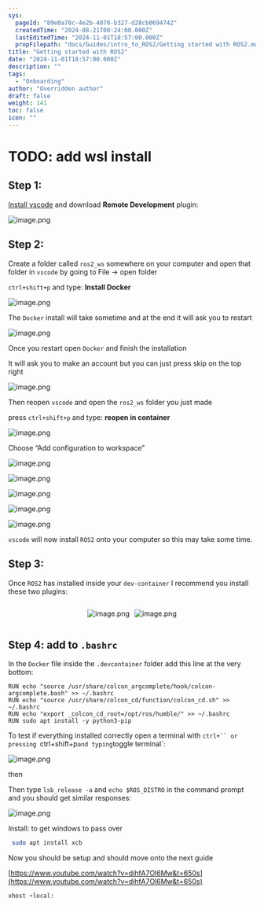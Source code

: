 ```yaml
---
sys:
  pageId: "89e0a78c-4e2b-4070-b327-d28cb0694742"
  createdTime: "2024-08-21T00:24:00.000Z"
  lastEditedTime: "2024-11-01T18:57:00.000Z"
  propFilepath: "docs/Guides/intro_to_ROS2/Getting started with ROS2.md"
title: "Getting started with ROS2"
date: "2024-11-01T18:57:00.000Z"
description: ""
tags:
  - "Onboarding"
author: "Overridden author"
draft: false
weight: 141
toc: false
icon: ""
---
```


# TODO: add wsl install

## Step 1:

[Install vscode](https://code.visualstudio.com/download) and download **Remote Development** plugin:

![image.png](https://prod-files-secure.s3.us-west-2.amazonaws.com/d518164a-d88e-44d1-a4ee-3adb3bd8bce0/efb52993-1881-4a40-b95e-6f020334f022/image.png?X-Amz-Algorithm=AWS4-HMAC-SHA256&X-Amz-Content-Sha256=UNSIGNED-PAYLOAD&X-Amz-Credential=ASIAZI2LB466TTZTOPGM%2F20250130%2Fus-west-2%2Fs3%2Faws4_request&X-Amz-Date=20250130T070725Z&X-Amz-Expires=3600&X-Amz-Security-Token=IQoJb3JpZ2luX2VjEJb%2F%2F%2F%2F%2F%2F%2F%2F%2F%2FwEaCXVzLXdlc3QtMiJIMEYCIQCPHA4trDfzaz8qe5F%2FW8AxCbDSW5S4FNlTsmRx2aO0xgIhAN3PG%2FvPxb1VPT79XwfyWqbEeYKIUBwk4C9rZ3DPSbrJKogECJ%2F%2F%2F%2F%2F%2F%2F%2F%2F%2F%2FwEQABoMNjM3NDIzMTgzODA1IgwxD%2B1Txt8bhy8llaIq3APViw%2BqlreiayedlcbRnl2cyjT4lHrDfHwJ1V8TqQEK9aM9%2Blg3PB%2BNf6fm5LZqAC1NT1T3RVxwyG7R8UBhuINQ6Od1hxRr5EdATsUovVdCtB7nBh8FkQEPHaSl%2Bo3fRAqC7pZUHsrqxClRHMXuxCi2rac4cxxalJN9c9blXkCAwjTY7ViQ1Jkt5G98hBasnmI1i9CTJdFNDsn6arSbl1B9Rpw3%2FnlPG7G%2BUVWoolZMr%2B3ITieGCMuq6Exven5dLLl7%2FuvrKQpm%2BRFLFJPPAXKyBJ668WuiMW940g1FTsX1V4j9s2tcs6lCUMsOG6MBkq%2FfOHjJAmGsOwX6R%2BHgedJGjqDgl1CPhaz%2Baj4QAiKpak4%2BGTBd8yZrVprgew7d6ae%2FA7ovpAmFW%2Fgvy4zZeolCqrJ3AYwp3mTwqyRqvk2%2FdxQeBm%2FnBdPM%2BhOchtIEtJfubAvyjbN2wFWjZlu7OIvFi5DkWTfapg5LgrJJzR7ksladti32umx8bu9NnwP6SQJixgVqPTB2tzy0uz15q0HiWyOtYr8Rp25EOMUOk1Jbe5k%2Bq1MdAkB66h%2Fp7B0iCDYqa2b3ixH%2FExNrwEnvP7MA2c%2BjvCyjKfUL%2BM4UBD6aPes3SMyvYwmJDiru6zDUo%2By8BjqkAd2gCl11brQOID3z%2FS3%2BpGqQgOucdlb5nZzN0HWYEF%2Fdtaqotk%2B4MRWeMJPPB32h6cdBHhVAzT1vhGODyWm5qeF2kABXm%2FFSP7%2BadaVMoVMSbdKfcF3T1kBRvGXx4254dJLYBLjHghWZuekBlCa8dz5d3CIR0p8wtA47RbBcvssURKyAlerayOmFZ%2FNOvPCmvQeS8QJpz%2BXqtSs18aakKkhM6hqY&X-Amz-Signature=7cfbb1eb9502b51f49239f184e07ea54ee9fe78074a2944a6bee10caf21c52f1&X-Amz-SignedHeaders=host&x-id=GetObject)

## Step 2:

Create a folder called `ros2_ws` somewhere on your computer and open that folder in `vscode` by going to File → open folder 

`ctrl+shift+p` and type: **Install Docker**

![image.png](https://prod-files-secure.s3.us-west-2.amazonaws.com/d518164a-d88e-44d1-a4ee-3adb3bd8bce0/2269dc0e-1cd5-47ff-bceb-c04ad9b2eab0/image.png?X-Amz-Algorithm=AWS4-HMAC-SHA256&X-Amz-Content-Sha256=UNSIGNED-PAYLOAD&X-Amz-Credential=ASIAZI2LB466TTZTOPGM%2F20250130%2Fus-west-2%2Fs3%2Faws4_request&X-Amz-Date=20250130T070724Z&X-Amz-Expires=3600&X-Amz-Security-Token=IQoJb3JpZ2luX2VjEJb%2F%2F%2F%2F%2F%2F%2F%2F%2F%2FwEaCXVzLXdlc3QtMiJIMEYCIQCPHA4trDfzaz8qe5F%2FW8AxCbDSW5S4FNlTsmRx2aO0xgIhAN3PG%2FvPxb1VPT79XwfyWqbEeYKIUBwk4C9rZ3DPSbrJKogECJ%2F%2F%2F%2F%2F%2F%2F%2F%2F%2F%2FwEQABoMNjM3NDIzMTgzODA1IgwxD%2B1Txt8bhy8llaIq3APViw%2BqlreiayedlcbRnl2cyjT4lHrDfHwJ1V8TqQEK9aM9%2Blg3PB%2BNf6fm5LZqAC1NT1T3RVxwyG7R8UBhuINQ6Od1hxRr5EdATsUovVdCtB7nBh8FkQEPHaSl%2Bo3fRAqC7pZUHsrqxClRHMXuxCi2rac4cxxalJN9c9blXkCAwjTY7ViQ1Jkt5G98hBasnmI1i9CTJdFNDsn6arSbl1B9Rpw3%2FnlPG7G%2BUVWoolZMr%2B3ITieGCMuq6Exven5dLLl7%2FuvrKQpm%2BRFLFJPPAXKyBJ668WuiMW940g1FTsX1V4j9s2tcs6lCUMsOG6MBkq%2FfOHjJAmGsOwX6R%2BHgedJGjqDgl1CPhaz%2Baj4QAiKpak4%2BGTBd8yZrVprgew7d6ae%2FA7ovpAmFW%2Fgvy4zZeolCqrJ3AYwp3mTwqyRqvk2%2FdxQeBm%2FnBdPM%2BhOchtIEtJfubAvyjbN2wFWjZlu7OIvFi5DkWTfapg5LgrJJzR7ksladti32umx8bu9NnwP6SQJixgVqPTB2tzy0uz15q0HiWyOtYr8Rp25EOMUOk1Jbe5k%2Bq1MdAkB66h%2Fp7B0iCDYqa2b3ixH%2FExNrwEnvP7MA2c%2BjvCyjKfUL%2BM4UBD6aPes3SMyvYwmJDiru6zDUo%2By8BjqkAd2gCl11brQOID3z%2FS3%2BpGqQgOucdlb5nZzN0HWYEF%2Fdtaqotk%2B4MRWeMJPPB32h6cdBHhVAzT1vhGODyWm5qeF2kABXm%2FFSP7%2BadaVMoVMSbdKfcF3T1kBRvGXx4254dJLYBLjHghWZuekBlCa8dz5d3CIR0p8wtA47RbBcvssURKyAlerayOmFZ%2FNOvPCmvQeS8QJpz%2BXqtSs18aakKkhM6hqY&X-Amz-Signature=bebf7060e0537f3275aac5453f649256fe7056152580c1520746baf038199e3e&X-Amz-SignedHeaders=host&x-id=GetObject)

The `Docker` install will take sometime and at the end it will ask you to restart

![image.png](https://prod-files-secure.s3.us-west-2.amazonaws.com/d518164a-d88e-44d1-a4ee-3adb3bd8bce0/ed233f78-be33-4b1f-b89c-9c346c0e961e/image.png?X-Amz-Algorithm=AWS4-HMAC-SHA256&X-Amz-Content-Sha256=UNSIGNED-PAYLOAD&X-Amz-Credential=ASIAZI2LB466TTZTOPGM%2F20250130%2Fus-west-2%2Fs3%2Faws4_request&X-Amz-Date=20250130T070724Z&X-Amz-Expires=3600&X-Amz-Security-Token=IQoJb3JpZ2luX2VjEJb%2F%2F%2F%2F%2F%2F%2F%2F%2F%2FwEaCXVzLXdlc3QtMiJIMEYCIQCPHA4trDfzaz8qe5F%2FW8AxCbDSW5S4FNlTsmRx2aO0xgIhAN3PG%2FvPxb1VPT79XwfyWqbEeYKIUBwk4C9rZ3DPSbrJKogECJ%2F%2F%2F%2F%2F%2F%2F%2F%2F%2F%2FwEQABoMNjM3NDIzMTgzODA1IgwxD%2B1Txt8bhy8llaIq3APViw%2BqlreiayedlcbRnl2cyjT4lHrDfHwJ1V8TqQEK9aM9%2Blg3PB%2BNf6fm5LZqAC1NT1T3RVxwyG7R8UBhuINQ6Od1hxRr5EdATsUovVdCtB7nBh8FkQEPHaSl%2Bo3fRAqC7pZUHsrqxClRHMXuxCi2rac4cxxalJN9c9blXkCAwjTY7ViQ1Jkt5G98hBasnmI1i9CTJdFNDsn6arSbl1B9Rpw3%2FnlPG7G%2BUVWoolZMr%2B3ITieGCMuq6Exven5dLLl7%2FuvrKQpm%2BRFLFJPPAXKyBJ668WuiMW940g1FTsX1V4j9s2tcs6lCUMsOG6MBkq%2FfOHjJAmGsOwX6R%2BHgedJGjqDgl1CPhaz%2Baj4QAiKpak4%2BGTBd8yZrVprgew7d6ae%2FA7ovpAmFW%2Fgvy4zZeolCqrJ3AYwp3mTwqyRqvk2%2FdxQeBm%2FnBdPM%2BhOchtIEtJfubAvyjbN2wFWjZlu7OIvFi5DkWTfapg5LgrJJzR7ksladti32umx8bu9NnwP6SQJixgVqPTB2tzy0uz15q0HiWyOtYr8Rp25EOMUOk1Jbe5k%2Bq1MdAkB66h%2Fp7B0iCDYqa2b3ixH%2FExNrwEnvP7MA2c%2BjvCyjKfUL%2BM4UBD6aPes3SMyvYwmJDiru6zDUo%2By8BjqkAd2gCl11brQOID3z%2FS3%2BpGqQgOucdlb5nZzN0HWYEF%2Fdtaqotk%2B4MRWeMJPPB32h6cdBHhVAzT1vhGODyWm5qeF2kABXm%2FFSP7%2BadaVMoVMSbdKfcF3T1kBRvGXx4254dJLYBLjHghWZuekBlCa8dz5d3CIR0p8wtA47RbBcvssURKyAlerayOmFZ%2FNOvPCmvQeS8QJpz%2BXqtSs18aakKkhM6hqY&X-Amz-Signature=05b68f2ff9074591a82138aa46f83d4f32e0b0b5ae1abe599b62733b4ea70874&X-Amz-SignedHeaders=host&x-id=GetObject)

Once you restart open `Docker` and finish the installation

It will ask you to make an account but you can just press skip on the top right

![image.png](https://prod-files-secure.s3.us-west-2.amazonaws.com/d518164a-d88e-44d1-a4ee-3adb3bd8bce0/21010ad9-1659-4fd9-9f59-9932a09b2a3d/image.png?X-Amz-Algorithm=AWS4-HMAC-SHA256&X-Amz-Content-Sha256=UNSIGNED-PAYLOAD&X-Amz-Credential=ASIAZI2LB466TTZTOPGM%2F20250130%2Fus-west-2%2Fs3%2Faws4_request&X-Amz-Date=20250130T070724Z&X-Amz-Expires=3600&X-Amz-Security-Token=IQoJb3JpZ2luX2VjEJb%2F%2F%2F%2F%2F%2F%2F%2F%2F%2FwEaCXVzLXdlc3QtMiJIMEYCIQCPHA4trDfzaz8qe5F%2FW8AxCbDSW5S4FNlTsmRx2aO0xgIhAN3PG%2FvPxb1VPT79XwfyWqbEeYKIUBwk4C9rZ3DPSbrJKogECJ%2F%2F%2F%2F%2F%2F%2F%2F%2F%2F%2FwEQABoMNjM3NDIzMTgzODA1IgwxD%2B1Txt8bhy8llaIq3APViw%2BqlreiayedlcbRnl2cyjT4lHrDfHwJ1V8TqQEK9aM9%2Blg3PB%2BNf6fm5LZqAC1NT1T3RVxwyG7R8UBhuINQ6Od1hxRr5EdATsUovVdCtB7nBh8FkQEPHaSl%2Bo3fRAqC7pZUHsrqxClRHMXuxCi2rac4cxxalJN9c9blXkCAwjTY7ViQ1Jkt5G98hBasnmI1i9CTJdFNDsn6arSbl1B9Rpw3%2FnlPG7G%2BUVWoolZMr%2B3ITieGCMuq6Exven5dLLl7%2FuvrKQpm%2BRFLFJPPAXKyBJ668WuiMW940g1FTsX1V4j9s2tcs6lCUMsOG6MBkq%2FfOHjJAmGsOwX6R%2BHgedJGjqDgl1CPhaz%2Baj4QAiKpak4%2BGTBd8yZrVprgew7d6ae%2FA7ovpAmFW%2Fgvy4zZeolCqrJ3AYwp3mTwqyRqvk2%2FdxQeBm%2FnBdPM%2BhOchtIEtJfubAvyjbN2wFWjZlu7OIvFi5DkWTfapg5LgrJJzR7ksladti32umx8bu9NnwP6SQJixgVqPTB2tzy0uz15q0HiWyOtYr8Rp25EOMUOk1Jbe5k%2Bq1MdAkB66h%2Fp7B0iCDYqa2b3ixH%2FExNrwEnvP7MA2c%2BjvCyjKfUL%2BM4UBD6aPes3SMyvYwmJDiru6zDUo%2By8BjqkAd2gCl11brQOID3z%2FS3%2BpGqQgOucdlb5nZzN0HWYEF%2Fdtaqotk%2B4MRWeMJPPB32h6cdBHhVAzT1vhGODyWm5qeF2kABXm%2FFSP7%2BadaVMoVMSbdKfcF3T1kBRvGXx4254dJLYBLjHghWZuekBlCa8dz5d3CIR0p8wtA47RbBcvssURKyAlerayOmFZ%2FNOvPCmvQeS8QJpz%2BXqtSs18aakKkhM6hqY&X-Amz-Signature=503fb9d5c1876dc95ef5199843a18307b8864820ed9b4c761e69390af561854f&X-Amz-SignedHeaders=host&x-id=GetObject)

Then reopen `vscode` and open the `ros2_ws` folder you just made

press `ctrl+shift+p` and type: **reopen in container**

![image.png](https://prod-files-secure.s3.us-west-2.amazonaws.com/d518164a-d88e-44d1-a4ee-3adb3bd8bce0/4e93b8c2-41ad-488c-8095-c74205196118/image.png?X-Amz-Algorithm=AWS4-HMAC-SHA256&X-Amz-Content-Sha256=UNSIGNED-PAYLOAD&X-Amz-Credential=ASIAZI2LB466TTZTOPGM%2F20250130%2Fus-west-2%2Fs3%2Faws4_request&X-Amz-Date=20250130T070724Z&X-Amz-Expires=3600&X-Amz-Security-Token=IQoJb3JpZ2luX2VjEJb%2F%2F%2F%2F%2F%2F%2F%2F%2F%2FwEaCXVzLXdlc3QtMiJIMEYCIQCPHA4trDfzaz8qe5F%2FW8AxCbDSW5S4FNlTsmRx2aO0xgIhAN3PG%2FvPxb1VPT79XwfyWqbEeYKIUBwk4C9rZ3DPSbrJKogECJ%2F%2F%2F%2F%2F%2F%2F%2F%2F%2F%2FwEQABoMNjM3NDIzMTgzODA1IgwxD%2B1Txt8bhy8llaIq3APViw%2BqlreiayedlcbRnl2cyjT4lHrDfHwJ1V8TqQEK9aM9%2Blg3PB%2BNf6fm5LZqAC1NT1T3RVxwyG7R8UBhuINQ6Od1hxRr5EdATsUovVdCtB7nBh8FkQEPHaSl%2Bo3fRAqC7pZUHsrqxClRHMXuxCi2rac4cxxalJN9c9blXkCAwjTY7ViQ1Jkt5G98hBasnmI1i9CTJdFNDsn6arSbl1B9Rpw3%2FnlPG7G%2BUVWoolZMr%2B3ITieGCMuq6Exven5dLLl7%2FuvrKQpm%2BRFLFJPPAXKyBJ668WuiMW940g1FTsX1V4j9s2tcs6lCUMsOG6MBkq%2FfOHjJAmGsOwX6R%2BHgedJGjqDgl1CPhaz%2Baj4QAiKpak4%2BGTBd8yZrVprgew7d6ae%2FA7ovpAmFW%2Fgvy4zZeolCqrJ3AYwp3mTwqyRqvk2%2FdxQeBm%2FnBdPM%2BhOchtIEtJfubAvyjbN2wFWjZlu7OIvFi5DkWTfapg5LgrJJzR7ksladti32umx8bu9NnwP6SQJixgVqPTB2tzy0uz15q0HiWyOtYr8Rp25EOMUOk1Jbe5k%2Bq1MdAkB66h%2Fp7B0iCDYqa2b3ixH%2FExNrwEnvP7MA2c%2BjvCyjKfUL%2BM4UBD6aPes3SMyvYwmJDiru6zDUo%2By8BjqkAd2gCl11brQOID3z%2FS3%2BpGqQgOucdlb5nZzN0HWYEF%2Fdtaqotk%2B4MRWeMJPPB32h6cdBHhVAzT1vhGODyWm5qeF2kABXm%2FFSP7%2BadaVMoVMSbdKfcF3T1kBRvGXx4254dJLYBLjHghWZuekBlCa8dz5d3CIR0p8wtA47RbBcvssURKyAlerayOmFZ%2FNOvPCmvQeS8QJpz%2BXqtSs18aakKkhM6hqY&X-Amz-Signature=37ac7ae750d7ca79f6300edd8904a1e6edfe18352e3ef32b5fc790ae9462d316&X-Amz-SignedHeaders=host&x-id=GetObject)

Choose “Add configuration to workspace”

![image.png](https://prod-files-secure.s3.us-west-2.amazonaws.com/d518164a-d88e-44d1-a4ee-3adb3bd8bce0/9560b282-5060-4989-ba37-97e7b2c22476/image.png?X-Amz-Algorithm=AWS4-HMAC-SHA256&X-Amz-Content-Sha256=UNSIGNED-PAYLOAD&X-Amz-Credential=ASIAZI2LB466TTZTOPGM%2F20250130%2Fus-west-2%2Fs3%2Faws4_request&X-Amz-Date=20250130T070725Z&X-Amz-Expires=3600&X-Amz-Security-Token=IQoJb3JpZ2luX2VjEJb%2F%2F%2F%2F%2F%2F%2F%2F%2F%2FwEaCXVzLXdlc3QtMiJIMEYCIQCPHA4trDfzaz8qe5F%2FW8AxCbDSW5S4FNlTsmRx2aO0xgIhAN3PG%2FvPxb1VPT79XwfyWqbEeYKIUBwk4C9rZ3DPSbrJKogECJ%2F%2F%2F%2F%2F%2F%2F%2F%2F%2F%2FwEQABoMNjM3NDIzMTgzODA1IgwxD%2B1Txt8bhy8llaIq3APViw%2BqlreiayedlcbRnl2cyjT4lHrDfHwJ1V8TqQEK9aM9%2Blg3PB%2BNf6fm5LZqAC1NT1T3RVxwyG7R8UBhuINQ6Od1hxRr5EdATsUovVdCtB7nBh8FkQEPHaSl%2Bo3fRAqC7pZUHsrqxClRHMXuxCi2rac4cxxalJN9c9blXkCAwjTY7ViQ1Jkt5G98hBasnmI1i9CTJdFNDsn6arSbl1B9Rpw3%2FnlPG7G%2BUVWoolZMr%2B3ITieGCMuq6Exven5dLLl7%2FuvrKQpm%2BRFLFJPPAXKyBJ668WuiMW940g1FTsX1V4j9s2tcs6lCUMsOG6MBkq%2FfOHjJAmGsOwX6R%2BHgedJGjqDgl1CPhaz%2Baj4QAiKpak4%2BGTBd8yZrVprgew7d6ae%2FA7ovpAmFW%2Fgvy4zZeolCqrJ3AYwp3mTwqyRqvk2%2FdxQeBm%2FnBdPM%2BhOchtIEtJfubAvyjbN2wFWjZlu7OIvFi5DkWTfapg5LgrJJzR7ksladti32umx8bu9NnwP6SQJixgVqPTB2tzy0uz15q0HiWyOtYr8Rp25EOMUOk1Jbe5k%2Bq1MdAkB66h%2Fp7B0iCDYqa2b3ixH%2FExNrwEnvP7MA2c%2BjvCyjKfUL%2BM4UBD6aPes3SMyvYwmJDiru6zDUo%2By8BjqkAd2gCl11brQOID3z%2FS3%2BpGqQgOucdlb5nZzN0HWYEF%2Fdtaqotk%2B4MRWeMJPPB32h6cdBHhVAzT1vhGODyWm5qeF2kABXm%2FFSP7%2BadaVMoVMSbdKfcF3T1kBRvGXx4254dJLYBLjHghWZuekBlCa8dz5d3CIR0p8wtA47RbBcvssURKyAlerayOmFZ%2FNOvPCmvQeS8QJpz%2BXqtSs18aakKkhM6hqY&X-Amz-Signature=678adb43422d11a9bfe696afc4e95cddc64f55ce444c4e807f50e43157827bdf&X-Amz-SignedHeaders=host&x-id=GetObject)

![image.png](https://prod-files-secure.s3.us-west-2.amazonaws.com/d518164a-d88e-44d1-a4ee-3adb3bd8bce0/2ee63f81-886b-48e8-a553-dc6e5eac99e4/image.png?X-Amz-Algorithm=AWS4-HMAC-SHA256&X-Amz-Content-Sha256=UNSIGNED-PAYLOAD&X-Amz-Credential=ASIAZI2LB466TTZTOPGM%2F20250130%2Fus-west-2%2Fs3%2Faws4_request&X-Amz-Date=20250130T070725Z&X-Amz-Expires=3600&X-Amz-Security-Token=IQoJb3JpZ2luX2VjEJb%2F%2F%2F%2F%2F%2F%2F%2F%2F%2FwEaCXVzLXdlc3QtMiJIMEYCIQCPHA4trDfzaz8qe5F%2FW8AxCbDSW5S4FNlTsmRx2aO0xgIhAN3PG%2FvPxb1VPT79XwfyWqbEeYKIUBwk4C9rZ3DPSbrJKogECJ%2F%2F%2F%2F%2F%2F%2F%2F%2F%2F%2FwEQABoMNjM3NDIzMTgzODA1IgwxD%2B1Txt8bhy8llaIq3APViw%2BqlreiayedlcbRnl2cyjT4lHrDfHwJ1V8TqQEK9aM9%2Blg3PB%2BNf6fm5LZqAC1NT1T3RVxwyG7R8UBhuINQ6Od1hxRr5EdATsUovVdCtB7nBh8FkQEPHaSl%2Bo3fRAqC7pZUHsrqxClRHMXuxCi2rac4cxxalJN9c9blXkCAwjTY7ViQ1Jkt5G98hBasnmI1i9CTJdFNDsn6arSbl1B9Rpw3%2FnlPG7G%2BUVWoolZMr%2B3ITieGCMuq6Exven5dLLl7%2FuvrKQpm%2BRFLFJPPAXKyBJ668WuiMW940g1FTsX1V4j9s2tcs6lCUMsOG6MBkq%2FfOHjJAmGsOwX6R%2BHgedJGjqDgl1CPhaz%2Baj4QAiKpak4%2BGTBd8yZrVprgew7d6ae%2FA7ovpAmFW%2Fgvy4zZeolCqrJ3AYwp3mTwqyRqvk2%2FdxQeBm%2FnBdPM%2BhOchtIEtJfubAvyjbN2wFWjZlu7OIvFi5DkWTfapg5LgrJJzR7ksladti32umx8bu9NnwP6SQJixgVqPTB2tzy0uz15q0HiWyOtYr8Rp25EOMUOk1Jbe5k%2Bq1MdAkB66h%2Fp7B0iCDYqa2b3ixH%2FExNrwEnvP7MA2c%2BjvCyjKfUL%2BM4UBD6aPes3SMyvYwmJDiru6zDUo%2By8BjqkAd2gCl11brQOID3z%2FS3%2BpGqQgOucdlb5nZzN0HWYEF%2Fdtaqotk%2B4MRWeMJPPB32h6cdBHhVAzT1vhGODyWm5qeF2kABXm%2FFSP7%2BadaVMoVMSbdKfcF3T1kBRvGXx4254dJLYBLjHghWZuekBlCa8dz5d3CIR0p8wtA47RbBcvssURKyAlerayOmFZ%2FNOvPCmvQeS8QJpz%2BXqtSs18aakKkhM6hqY&X-Amz-Signature=01b2670e8b7314df331374337ca75c65602a5df34079ac1456d8ad3c98b29e56&X-Amz-SignedHeaders=host&x-id=GetObject)

![image.png](https://prod-files-secure.s3.us-west-2.amazonaws.com/d518164a-d88e-44d1-a4ee-3adb3bd8bce0/ae1580b2-b048-407e-aed9-b584224a7a04/image.png?X-Amz-Algorithm=AWS4-HMAC-SHA256&X-Amz-Content-Sha256=UNSIGNED-PAYLOAD&X-Amz-Credential=ASIAZI2LB466TTZTOPGM%2F20250130%2Fus-west-2%2Fs3%2Faws4_request&X-Amz-Date=20250130T070724Z&X-Amz-Expires=3600&X-Amz-Security-Token=IQoJb3JpZ2luX2VjEJb%2F%2F%2F%2F%2F%2F%2F%2F%2F%2FwEaCXVzLXdlc3QtMiJIMEYCIQCPHA4trDfzaz8qe5F%2FW8AxCbDSW5S4FNlTsmRx2aO0xgIhAN3PG%2FvPxb1VPT79XwfyWqbEeYKIUBwk4C9rZ3DPSbrJKogECJ%2F%2F%2F%2F%2F%2F%2F%2F%2F%2F%2FwEQABoMNjM3NDIzMTgzODA1IgwxD%2B1Txt8bhy8llaIq3APViw%2BqlreiayedlcbRnl2cyjT4lHrDfHwJ1V8TqQEK9aM9%2Blg3PB%2BNf6fm5LZqAC1NT1T3RVxwyG7R8UBhuINQ6Od1hxRr5EdATsUovVdCtB7nBh8FkQEPHaSl%2Bo3fRAqC7pZUHsrqxClRHMXuxCi2rac4cxxalJN9c9blXkCAwjTY7ViQ1Jkt5G98hBasnmI1i9CTJdFNDsn6arSbl1B9Rpw3%2FnlPG7G%2BUVWoolZMr%2B3ITieGCMuq6Exven5dLLl7%2FuvrKQpm%2BRFLFJPPAXKyBJ668WuiMW940g1FTsX1V4j9s2tcs6lCUMsOG6MBkq%2FfOHjJAmGsOwX6R%2BHgedJGjqDgl1CPhaz%2Baj4QAiKpak4%2BGTBd8yZrVprgew7d6ae%2FA7ovpAmFW%2Fgvy4zZeolCqrJ3AYwp3mTwqyRqvk2%2FdxQeBm%2FnBdPM%2BhOchtIEtJfubAvyjbN2wFWjZlu7OIvFi5DkWTfapg5LgrJJzR7ksladti32umx8bu9NnwP6SQJixgVqPTB2tzy0uz15q0HiWyOtYr8Rp25EOMUOk1Jbe5k%2Bq1MdAkB66h%2Fp7B0iCDYqa2b3ixH%2FExNrwEnvP7MA2c%2BjvCyjKfUL%2BM4UBD6aPes3SMyvYwmJDiru6zDUo%2By8BjqkAd2gCl11brQOID3z%2FS3%2BpGqQgOucdlb5nZzN0HWYEF%2Fdtaqotk%2B4MRWeMJPPB32h6cdBHhVAzT1vhGODyWm5qeF2kABXm%2FFSP7%2BadaVMoVMSbdKfcF3T1kBRvGXx4254dJLYBLjHghWZuekBlCa8dz5d3CIR0p8wtA47RbBcvssURKyAlerayOmFZ%2FNOvPCmvQeS8QJpz%2BXqtSs18aakKkhM6hqY&X-Amz-Signature=dba6749facee0c60c7018631f95f1996dd7cd085a6cd9ff8b41d2c34a52f9343&X-Amz-SignedHeaders=host&x-id=GetObject)

![image.png](https://prod-files-secure.s3.us-west-2.amazonaws.com/d518164a-d88e-44d1-a4ee-3adb3bd8bce0/53255b28-f75e-430f-b9e3-c0ac8577e42b/image.png?X-Amz-Algorithm=AWS4-HMAC-SHA256&X-Amz-Content-Sha256=UNSIGNED-PAYLOAD&X-Amz-Credential=ASIAZI2LB466TTZTOPGM%2F20250130%2Fus-west-2%2Fs3%2Faws4_request&X-Amz-Date=20250130T070724Z&X-Amz-Expires=3600&X-Amz-Security-Token=IQoJb3JpZ2luX2VjEJb%2F%2F%2F%2F%2F%2F%2F%2F%2F%2FwEaCXVzLXdlc3QtMiJIMEYCIQCPHA4trDfzaz8qe5F%2FW8AxCbDSW5S4FNlTsmRx2aO0xgIhAN3PG%2FvPxb1VPT79XwfyWqbEeYKIUBwk4C9rZ3DPSbrJKogECJ%2F%2F%2F%2F%2F%2F%2F%2F%2F%2F%2FwEQABoMNjM3NDIzMTgzODA1IgwxD%2B1Txt8bhy8llaIq3APViw%2BqlreiayedlcbRnl2cyjT4lHrDfHwJ1V8TqQEK9aM9%2Blg3PB%2BNf6fm5LZqAC1NT1T3RVxwyG7R8UBhuINQ6Od1hxRr5EdATsUovVdCtB7nBh8FkQEPHaSl%2Bo3fRAqC7pZUHsrqxClRHMXuxCi2rac4cxxalJN9c9blXkCAwjTY7ViQ1Jkt5G98hBasnmI1i9CTJdFNDsn6arSbl1B9Rpw3%2FnlPG7G%2BUVWoolZMr%2B3ITieGCMuq6Exven5dLLl7%2FuvrKQpm%2BRFLFJPPAXKyBJ668WuiMW940g1FTsX1V4j9s2tcs6lCUMsOG6MBkq%2FfOHjJAmGsOwX6R%2BHgedJGjqDgl1CPhaz%2Baj4QAiKpak4%2BGTBd8yZrVprgew7d6ae%2FA7ovpAmFW%2Fgvy4zZeolCqrJ3AYwp3mTwqyRqvk2%2FdxQeBm%2FnBdPM%2BhOchtIEtJfubAvyjbN2wFWjZlu7OIvFi5DkWTfapg5LgrJJzR7ksladti32umx8bu9NnwP6SQJixgVqPTB2tzy0uz15q0HiWyOtYr8Rp25EOMUOk1Jbe5k%2Bq1MdAkB66h%2Fp7B0iCDYqa2b3ixH%2FExNrwEnvP7MA2c%2BjvCyjKfUL%2BM4UBD6aPes3SMyvYwmJDiru6zDUo%2By8BjqkAd2gCl11brQOID3z%2FS3%2BpGqQgOucdlb5nZzN0HWYEF%2Fdtaqotk%2B4MRWeMJPPB32h6cdBHhVAzT1vhGODyWm5qeF2kABXm%2FFSP7%2BadaVMoVMSbdKfcF3T1kBRvGXx4254dJLYBLjHghWZuekBlCa8dz5d3CIR0p8wtA47RbBcvssURKyAlerayOmFZ%2FNOvPCmvQeS8QJpz%2BXqtSs18aakKkhM6hqY&X-Amz-Signature=8110d067a1fc2588d11737654e41b88fe68c4b614e0c48756e573f754008b530&X-Amz-SignedHeaders=host&x-id=GetObject)

![image.png](https://prod-files-secure.s3.us-west-2.amazonaws.com/d518164a-d88e-44d1-a4ee-3adb3bd8bce0/7c562767-5af9-4ffb-97d1-327bcdf4ee00/image.png?X-Amz-Algorithm=AWS4-HMAC-SHA256&X-Amz-Content-Sha256=UNSIGNED-PAYLOAD&X-Amz-Credential=ASIAZI2LB466TTZTOPGM%2F20250130%2Fus-west-2%2Fs3%2Faws4_request&X-Amz-Date=20250130T070724Z&X-Amz-Expires=3600&X-Amz-Security-Token=IQoJb3JpZ2luX2VjEJb%2F%2F%2F%2F%2F%2F%2F%2F%2F%2FwEaCXVzLXdlc3QtMiJIMEYCIQCPHA4trDfzaz8qe5F%2FW8AxCbDSW5S4FNlTsmRx2aO0xgIhAN3PG%2FvPxb1VPT79XwfyWqbEeYKIUBwk4C9rZ3DPSbrJKogECJ%2F%2F%2F%2F%2F%2F%2F%2F%2F%2F%2FwEQABoMNjM3NDIzMTgzODA1IgwxD%2B1Txt8bhy8llaIq3APViw%2BqlreiayedlcbRnl2cyjT4lHrDfHwJ1V8TqQEK9aM9%2Blg3PB%2BNf6fm5LZqAC1NT1T3RVxwyG7R8UBhuINQ6Od1hxRr5EdATsUovVdCtB7nBh8FkQEPHaSl%2Bo3fRAqC7pZUHsrqxClRHMXuxCi2rac4cxxalJN9c9blXkCAwjTY7ViQ1Jkt5G98hBasnmI1i9CTJdFNDsn6arSbl1B9Rpw3%2FnlPG7G%2BUVWoolZMr%2B3ITieGCMuq6Exven5dLLl7%2FuvrKQpm%2BRFLFJPPAXKyBJ668WuiMW940g1FTsX1V4j9s2tcs6lCUMsOG6MBkq%2FfOHjJAmGsOwX6R%2BHgedJGjqDgl1CPhaz%2Baj4QAiKpak4%2BGTBd8yZrVprgew7d6ae%2FA7ovpAmFW%2Fgvy4zZeolCqrJ3AYwp3mTwqyRqvk2%2FdxQeBm%2FnBdPM%2BhOchtIEtJfubAvyjbN2wFWjZlu7OIvFi5DkWTfapg5LgrJJzR7ksladti32umx8bu9NnwP6SQJixgVqPTB2tzy0uz15q0HiWyOtYr8Rp25EOMUOk1Jbe5k%2Bq1MdAkB66h%2Fp7B0iCDYqa2b3ixH%2FExNrwEnvP7MA2c%2BjvCyjKfUL%2BM4UBD6aPes3SMyvYwmJDiru6zDUo%2By8BjqkAd2gCl11brQOID3z%2FS3%2BpGqQgOucdlb5nZzN0HWYEF%2Fdtaqotk%2B4MRWeMJPPB32h6cdBHhVAzT1vhGODyWm5qeF2kABXm%2FFSP7%2BadaVMoVMSbdKfcF3T1kBRvGXx4254dJLYBLjHghWZuekBlCa8dz5d3CIR0p8wtA47RbBcvssURKyAlerayOmFZ%2FNOvPCmvQeS8QJpz%2BXqtSs18aakKkhM6hqY&X-Amz-Signature=e816199c65d3576508ac1682c2682f06838e3655d039c4e4847d9e4f8feefc4e&X-Amz-SignedHeaders=host&x-id=GetObject)

`vscode` will now install `ROS2` onto your computer so this may take some time.

## Step 3:

Once `ROS2` has installed inside your `dev-container` I recommend you install these two plugins:

<div style="display: flex;flex-direction: row; column-gap:10px; max-width: 630px;justify-content: center;">
<div>

![image.png](https://prod-files-secure.s3.us-west-2.amazonaws.com/d518164a-d88e-44d1-a4ee-3adb3bd8bce0/3fc3d550-5a54-4ba1-ba6b-faa01cdb7369/image.png?X-Amz-Algorithm=AWS4-HMAC-SHA256&X-Amz-Content-Sha256=UNSIGNED-PAYLOAD&X-Amz-Credential=ASIAZI2LB46674LZCATN%2F20250130%2Fus-west-2%2Fs3%2Faws4_request&X-Amz-Date=20250130T070727Z&X-Amz-Expires=3600&X-Amz-Security-Token=IQoJb3JpZ2luX2VjEJb%2F%2F%2F%2F%2F%2F%2F%2F%2F%2FwEaCXVzLXdlc3QtMiJHMEUCIQD7McQLs5YVgQTyN%2BYJVTVUX%2FDKP94E6kQjnK6jMh4erAIgQeq1PDkcSTCuYFFRVvSdFL5z2tq2aCiz81hw05j5nTUqiAQIn%2F%2F%2F%2F%2F%2F%2F%2F%2F%2F%2FARAAGgw2Mzc0MjMxODM4MDUiDIjsXDZhEomEz0t76yrcA8Q5kRvYdvxsYSOEMxcmMerGH%2BoSDQ7OygTQRV78fQ9%2B6moJHspYfgDwFZbCf1mnsAdEWn%2Ft30lOc%2B9wRakgMrFQz3716FeIAnqdf6zjHqM9A%2BhtgEi5Rf2osMNaqKG42LMNN06JMEY4NUUvieWIEK9KaxRJe8pkvReaptSOwzdvRMtpGCb7jvT2GD7%2BJx8YNdTAQJz1tBBYd7T%2FzNClsuHcpwLc0RklhUpAzDCsBykgrZaXN38KgkSxq0R70oAah3XonWAId4qz5BwnVDxjICsC%2Br%2F9KaLIfsFH7XAxA1j3aPrWwybvLgcsIaX69gjB5PhKUc%2BpjqdpNXKfjGia4YukIxdFZ4RPTMHym9cHUSrxB%2FstLhticzeGZdgPqv3i%2FN7zbOViAQHvHTm5KgqGjsQyymN4tNvdcs9HIeaAvw32C4HbMUO9OxRN8Ew2UsaQoqLC0gLuBMG9Ixq75h32S5tW%2BsSudSfTnSgBZzhxvOYCDg8yNXXru09rWHx4fEkLRCB8PpsA0UAekn2pcHLrwgk6imCALtkvYdedXPLPVBV4fCEc2GiVwktApBab24bz8vhi68obsMC0q%2F0bEWXBOacDthMOrwyorqd420lrEa%2F%2BjizpjL3qlhOR%2F4SdMKCk7LwGOqUBOXkj4rJLjjISUJe%2F%2FPLrQ0fd0F9%2BGBYZ4HCgVFYgRZVvn5nA3%2BaXsYoLo00TFMRtWkIfcPfe9j9%2BuVaYM%2B6qcE2pvI8F%2BYIMmNEB%2FIuGCddoL3LelIr6MkIQMVyMGvNoX8i2sYj7VhAq1v%2FU1ZcSUc6hKvhB753Q5ycw8itw8cLKbaKnr0LHiYzKjKkRSAzf0exX0X675Cw8Zwk5wnrAzx4WafnO&X-Amz-Signature=9f15faaf1815bdbd4d6a6b1b4a22788ed3d8a616e17142dafed0224a65cc1102&X-Amz-SignedHeaders=host&x-id=GetObject)

</div>
<div>

![image.png](https://prod-files-secure.s3.us-west-2.amazonaws.com/d518164a-d88e-44d1-a4ee-3adb3bd8bce0/d994cc66-13c2-4093-a5a3-f84cf4601a82/image.png?X-Amz-Algorithm=AWS4-HMAC-SHA256&X-Amz-Content-Sha256=UNSIGNED-PAYLOAD&X-Amz-Credential=ASIAZI2LB466QJ7XZQ36%2F20250130%2Fus-west-2%2Fs3%2Faws4_request&X-Amz-Date=20250130T070727Z&X-Amz-Expires=3600&X-Amz-Security-Token=IQoJb3JpZ2luX2VjEJb%2F%2F%2F%2F%2F%2F%2F%2F%2F%2FwEaCXVzLXdlc3QtMiJGMEQCIFbulSvvTiweZnByZXRQ71AQQEuwAnaRQahSIJnvAZtfAiB65WuMaaBQE6n719hQFdGc9GJofkEQkLTr6oQB1houeiqIBAif%2F%2F%2F%2F%2F%2F%2F%2F%2F%2F8BEAAaDDYzNzQyMzE4MzgwNSIMj%2Bj0AT5jHh4b3%2FU%2BKtwDD4Xrdn2d3Yg6TzR9JjsiFSocSTk7frYagfQNznCNDbK0R8h6sotdwaBLPyN8egHRJ8PDHdzfmHjvETH%2F3Z1jTV3tBQX8FXOfFpimV0x2ikUZZpWp2puPCs%2FXXJbHn6secYK4qr0q9DFv8y74vShmB7xBL88fdgsr54ovnOtbb%2Bzb7Zs%2F5%2F3foEMAwyj6wk0%2FHO8IBCITw9GdQNup3BYcub14ibnLRVjip%2F6SSXfRnCV0fabHXapRW3HQyzBTZ%2F2WxeK8JvsIVYUtV7Ofjldb0bv5AcODGY9WJJ6xpAfDRJIQoV%2FHtEjhE5KOLdiqtgL0YbtrfTyLTltdsks3lzTxb%2BHAt%2FcUrkuVKFqcxoeyzWQvhtxzuI0anWcLJGEVA8QbdAqUBCmOn2S6ggHnZkWXNjQ1SOlKxN87qg7lppwkvurVPiB0n2ksDA2M4KjIhjehoPpY5es59WWQ%2FQogNizUW%2BozHYGHWoqbUutBXx5N3%2Bh3dt6ni%2Bt4ajZJYVUC0jusXpZk6Colb%2FC6rcpnGPRkgmD%2FTqqLQzGbGCJQBynCKam27IyzkQlFgGHfPNtDCVnT2U2DHotjWcopEXgbc4%2B48%2B96NWCIReAkfT%2FFebk4KcQgx2L0krG5AcFrsbcwu6TsvAY6pgGlHg8iGzIgHXm5OR%2BmHedCzeCJR6kNMnl%2FAmBwYeM1UwPZTTYCEhEM9G8tZc4er9m2kOl3yz78QskWbN%2BBSNXwZPfzIUXpENnmKNZ1rhi2RN6tn7IAMF7aThU%2B%2FovJLsiOJGUzkWlIR8RTWln0rMeE%2BNXo3Y5OJIBcI8qEeHKyTAuIJLLcAqAH3dwF5VTM6zRCyx31oD5q8v7ZYUgd3uURk43SXp7q&X-Amz-Signature=e2b25fb10bdc9853e4869b52014064ec0eb2a4443ecdd2167fa12da2c9100cdd&X-Amz-SignedHeaders=host&x-id=GetObject)

</div>
</div>

## Step 4: add to `.bashrc`

In the `Docker` file inside the `.devcontainer` folder add this line at the very bottom: 

```docker
RUN echo "source /usr/share/colcon_argcomplete/hook/colcon-argcomplete.bash" >> ~/.bashrc
RUN echo "source /usr/share/colcon_cd/function/colcon_cd.sh" >> ~/.bashrc
RUN echo "export _colcon_cd_root=/opt/ros/humble/" >> ~/.bashrc
RUN sudo apt install -y python3-pip 
```

To test if everything installed correctly open a terminal with `ctrl+`` or pressing `ctrl+shift+p` and typing `toggle terminal`:

![image.png](https://prod-files-secure.s3.us-west-2.amazonaws.com/d518164a-d88e-44d1-a4ee-3adb3bd8bce0/6a4943d8-b04e-4c02-9a58-775f3384d1a5/image.png?X-Amz-Algorithm=AWS4-HMAC-SHA256&X-Amz-Content-Sha256=UNSIGNED-PAYLOAD&X-Amz-Credential=ASIAZI2LB466TTZTOPGM%2F20250130%2Fus-west-2%2Fs3%2Faws4_request&X-Amz-Date=20250130T070724Z&X-Amz-Expires=3600&X-Amz-Security-Token=IQoJb3JpZ2luX2VjEJb%2F%2F%2F%2F%2F%2F%2F%2F%2F%2FwEaCXVzLXdlc3QtMiJIMEYCIQCPHA4trDfzaz8qe5F%2FW8AxCbDSW5S4FNlTsmRx2aO0xgIhAN3PG%2FvPxb1VPT79XwfyWqbEeYKIUBwk4C9rZ3DPSbrJKogECJ%2F%2F%2F%2F%2F%2F%2F%2F%2F%2F%2FwEQABoMNjM3NDIzMTgzODA1IgwxD%2B1Txt8bhy8llaIq3APViw%2BqlreiayedlcbRnl2cyjT4lHrDfHwJ1V8TqQEK9aM9%2Blg3PB%2BNf6fm5LZqAC1NT1T3RVxwyG7R8UBhuINQ6Od1hxRr5EdATsUovVdCtB7nBh8FkQEPHaSl%2Bo3fRAqC7pZUHsrqxClRHMXuxCi2rac4cxxalJN9c9blXkCAwjTY7ViQ1Jkt5G98hBasnmI1i9CTJdFNDsn6arSbl1B9Rpw3%2FnlPG7G%2BUVWoolZMr%2B3ITieGCMuq6Exven5dLLl7%2FuvrKQpm%2BRFLFJPPAXKyBJ668WuiMW940g1FTsX1V4j9s2tcs6lCUMsOG6MBkq%2FfOHjJAmGsOwX6R%2BHgedJGjqDgl1CPhaz%2Baj4QAiKpak4%2BGTBd8yZrVprgew7d6ae%2FA7ovpAmFW%2Fgvy4zZeolCqrJ3AYwp3mTwqyRqvk2%2FdxQeBm%2FnBdPM%2BhOchtIEtJfubAvyjbN2wFWjZlu7OIvFi5DkWTfapg5LgrJJzR7ksladti32umx8bu9NnwP6SQJixgVqPTB2tzy0uz15q0HiWyOtYr8Rp25EOMUOk1Jbe5k%2Bq1MdAkB66h%2Fp7B0iCDYqa2b3ixH%2FExNrwEnvP7MA2c%2BjvCyjKfUL%2BM4UBD6aPes3SMyvYwmJDiru6zDUo%2By8BjqkAd2gCl11brQOID3z%2FS3%2BpGqQgOucdlb5nZzN0HWYEF%2Fdtaqotk%2B4MRWeMJPPB32h6cdBHhVAzT1vhGODyWm5qeF2kABXm%2FFSP7%2BadaVMoVMSbdKfcF3T1kBRvGXx4254dJLYBLjHghWZuekBlCa8dz5d3CIR0p8wtA47RbBcvssURKyAlerayOmFZ%2FNOvPCmvQeS8QJpz%2BXqtSs18aakKkhM6hqY&X-Amz-Signature=7fea1caf4b14418f7beae5c92631d7752614bf5fcb6618cf607288bc1d360823&X-Amz-SignedHeaders=host&x-id=GetObject)

then 

Then type `lsb_release -a` and `echo $ROS_DISTRO` in the command prompt and you should get similar responses:

![image.png](https://prod-files-secure.s3.us-west-2.amazonaws.com/d518164a-d88e-44d1-a4ee-3adb3bd8bce0/3e635dec-a805-4e85-8b9e-d000e5b71a4e/image.png?X-Amz-Algorithm=AWS4-HMAC-SHA256&X-Amz-Content-Sha256=UNSIGNED-PAYLOAD&X-Amz-Credential=ASIAZI2LB466TTZTOPGM%2F20250130%2Fus-west-2%2Fs3%2Faws4_request&X-Amz-Date=20250130T070724Z&X-Amz-Expires=3600&X-Amz-Security-Token=IQoJb3JpZ2luX2VjEJb%2F%2F%2F%2F%2F%2F%2F%2F%2F%2FwEaCXVzLXdlc3QtMiJIMEYCIQCPHA4trDfzaz8qe5F%2FW8AxCbDSW5S4FNlTsmRx2aO0xgIhAN3PG%2FvPxb1VPT79XwfyWqbEeYKIUBwk4C9rZ3DPSbrJKogECJ%2F%2F%2F%2F%2F%2F%2F%2F%2F%2F%2FwEQABoMNjM3NDIzMTgzODA1IgwxD%2B1Txt8bhy8llaIq3APViw%2BqlreiayedlcbRnl2cyjT4lHrDfHwJ1V8TqQEK9aM9%2Blg3PB%2BNf6fm5LZqAC1NT1T3RVxwyG7R8UBhuINQ6Od1hxRr5EdATsUovVdCtB7nBh8FkQEPHaSl%2Bo3fRAqC7pZUHsrqxClRHMXuxCi2rac4cxxalJN9c9blXkCAwjTY7ViQ1Jkt5G98hBasnmI1i9CTJdFNDsn6arSbl1B9Rpw3%2FnlPG7G%2BUVWoolZMr%2B3ITieGCMuq6Exven5dLLl7%2FuvrKQpm%2BRFLFJPPAXKyBJ668WuiMW940g1FTsX1V4j9s2tcs6lCUMsOG6MBkq%2FfOHjJAmGsOwX6R%2BHgedJGjqDgl1CPhaz%2Baj4QAiKpak4%2BGTBd8yZrVprgew7d6ae%2FA7ovpAmFW%2Fgvy4zZeolCqrJ3AYwp3mTwqyRqvk2%2FdxQeBm%2FnBdPM%2BhOchtIEtJfubAvyjbN2wFWjZlu7OIvFi5DkWTfapg5LgrJJzR7ksladti32umx8bu9NnwP6SQJixgVqPTB2tzy0uz15q0HiWyOtYr8Rp25EOMUOk1Jbe5k%2Bq1MdAkB66h%2Fp7B0iCDYqa2b3ixH%2FExNrwEnvP7MA2c%2BjvCyjKfUL%2BM4UBD6aPes3SMyvYwmJDiru6zDUo%2By8BjqkAd2gCl11brQOID3z%2FS3%2BpGqQgOucdlb5nZzN0HWYEF%2Fdtaqotk%2B4MRWeMJPPB32h6cdBHhVAzT1vhGODyWm5qeF2kABXm%2FFSP7%2BadaVMoVMSbdKfcF3T1kBRvGXx4254dJLYBLjHghWZuekBlCa8dz5d3CIR0p8wtA47RbBcvssURKyAlerayOmFZ%2FNOvPCmvQeS8QJpz%2BXqtSs18aakKkhM6hqY&X-Amz-Signature=c81e4f3c20474d1bbc64edafeee1baf0c082fe0deddfb573962609c12f329264&X-Amz-SignedHeaders=host&x-id=GetObject)

Install:  to get windows to pass over

```bash
 sudo apt install xcb
```

Now you should be setup and should move onto the next guide 

[https://www.youtube.com/watch?v=dihfA7Ol6Mw&t=650s](https://www.youtube.com/watch?v=dihfA7Ol6Mw&t=650s)

```python
xhost +local:
```
